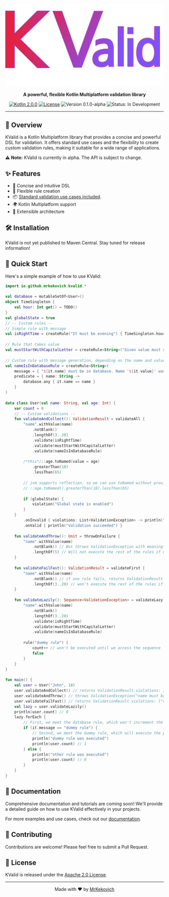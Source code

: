<p align="center">
  <img src="docs/img/kvalid-logo.svg" alt="KValid Logo">
</p>

<p align="center">
  <strong>A powerful, flexible Kotlin Multiplatform validation library</strong>
</p>

<p align="center">
  <a href="https://kotlinlang.org"><img src="https://img.shields.io/badge/kotlin-2.0.0-blue.svg?logo=kotlin" alt="Kotlin 2.0.0"></a>
  <a href="LICENSE"><img src="https://img.shields.io/badge/License-Apache%202.0-blue.svg" alt="License"></a>
  <img src="https://img.shields.io/badge/Version-0.1.0--alpha-orange" alt="Version 0.1.0-alpha">
  <img src="https://img.shields.io/badge/Status-In%20Development-yellow" alt="Status: In Development">
</p>

---

## 🚀 Overview

KValid is a Kotlin Multiplatform library that provides a concise and powerful DSL for validation. It offers standard use cases and the flexibility to create custom validation rules, making it suitable for a wide range of applications.

⚠️ **Note:** KValid is currently in alpha. The API is subject to change.

## ✨ Features

- 🌟 Concise and intuitive DSL
- 🔧 Flexible rule creation
- 📦 [Standard validation use cases included](docs/documentation/standard-use-cases.md).
- 🌍 Kotlin Multiplatform support
- 🧩 Extensible architecture

## 🛠 Installation

KValid is not yet published to Maven Central. Stay tuned for release information!

## 🎯 Quick Start

Here's a simple example of how to use KValid:

```kotlin
import io.github.mrkekovich.kvalid.*

val database = mutableSetOf<User>()
object TimeSingleton {
    val hour: Int get() = TODO()
}
val globalState = true
// -- Custom rules --
// Simple rule with message
val isRightTime = createRule("It must be evening") { TimeSingleton.hour >= 18 }

// Rule that takes value
val mustStartWithCapitalLetter = createRule<String>("Given value must start with capital letter") { it.first() == it.first().uppercase() }

// Custom rule with message generation, depending on the name and value
val nameIsInDatabaseRule = createRule<String>(
    message = { "${it.name} must be in database. Name '${it.value}' was not found." },
    predicate = { name: String ->
        database.any { it.name == name }
    }
)

data class User(val name: String, val age: Int) {
    var count = 0
    // -- Custom validations --
    fun validateAndCollect(): ValidationResult = validateAll {
        "name".withValue(name)
            .notBlank()
            .lengthOf(3..20)
            .validate(isRightTime)
            .validate(mustStartWithCapitalLetter)
            .validate(nameIsInDatabaseRule)
        
        /*this*/::age.toNamed(value = age)
            .greaterThan(18)
            .lessThan(65)
        
        // jvm supports reflection, so we can use toNamed without providing any value:
        // ::age.toNamed().greaterThan(18).lessThan(65)
        
        if (globalState) {
            violation("Global state is enabled")
        }
    }
        .onInvalid { violations: List<ValidationException> -> println("Validation failed: ${violations.count()}") }
        .onValid { println("Validation succeeded") }
    
    fun validateAndThrow(): Unit = throwOnFailure {
        "name".withValue(name)
            .notBlank() // But throws ValidationException with meaningful message: "name must not be blank"
            .lengthOf(5) // Will not execute the rest of the rules if one fails
    }
    
    fun validateFailFast(): ValidationResult = validateFirst {
        "name".withValue(name)
            .notBlank() // if one rule fails, returns ValidationResult immediately.
            .lengthOf(3..20) // won't execute the rest of the rules if one fails
    } 
    
    fun validateLazily(): Sequence<ValidationException> = validateLazy {
        "name".withValue(name)
            .notBlank()
            .lengthOf(3..20)
            .validate(isRightTime)
            .validate(mustStartWithCapitalLetter)
            .validate(nameIsInDatabaseRule)
        
        rule("dummy rule") {
            count++ // won't be executed until we access the sequence
            false
        }
    }
}

fun main() {
    val user = User("John", 18)
    user.validateAndCollect() // returns ValidationResult.violations: ["name must be in database. Name 'John' was not found.", "age must be greater than 18"]
    user.validateAndThrow() // throws ValidationException("name must be in database. Name 'John' was not found.")
    user.validateFailFast() // returns ValidationResult.violations: ["name must be in database. Name 'John' was not found."]
    val lazy = user.validateLazily() 
    println(user.count) // 0
    lazy.forEach { 
        // First, we meet the database rule, which won't increment the count.
        if (it.message == "dummy rule") {
            // Second, we meet the dummy rule, which will execute the predicate and thus increment the count.
            println("dummy rule was executed")
            println(user.count) // 1
        } else {
            println("other rule was executed")
            println(user.count) // 0
        }
    }
}
```
## 📘 Documentation

Comprehensive documentation and tutorials are coming soon! We'll provide a detailed guide on how to use KValid effectively in your projects.

For more examples and use cases, check out our [documentation](docs/documentation/README).

## 🤝 Contributing

Contributions are welcome! Please feel free to submit a Pull Request.

## 📄 License

KValid is released under the [Apache 2.0 License](LICENSE).

---

<p align="center">
  Made with ❤️ by <a href="https://github.com/mrkekovich">MrKekovich</a>
</p>